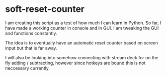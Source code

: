 # soft-reset-counter
I am creating this script as a test of how much I can learn in Python. So far, I have made a working counter in console and in GUI. I am tweaking the GUI and functions constantly.

The idea is to eventually have an automatic reset counter based on screen input but that is far away.


I will also be looking into somehow connecting with stream deck for on the fly adding / subtracting, however since hotkeys are bound this is not neccessary currently. 
